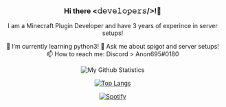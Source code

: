 </div>

<div align="center">


### Hi there <𝚍𝚎𝚟𝚎𝚕𝚘𝚙𝚎𝚛𝚜/>!👋
 I am a Minecraft Plugin Developer and have 3 years of experince in server setups!
 
 🌱 I’m currently learning python3!
 💬 Ask me about spigot and server setups!
 📫 How to reach me: Discord > Anon695#0180

 ![My Github Statistics](https://github-readme-stats.vercel.app/api?username=aarushbhutra&show_icons=true&theme=merko)
 
[![Top Langs](https://github-readme-stats.vercel.app/api/top-langs/?username=aarushbhutra&hide=javascript)]([https://github.com/anuraghazra/github-readme-stats](https://github.com/aarushbhutra))
 
 <a href="https://open.spotify.com/user/9deg0bdti7hp1m5k9jnp1tdqf?si=25b994a7b27943fb" target="_blank"><img src="https://img.shields.io/badge/Spotify-%231ED760.svg?&style=flat-square&logo=spotify&logoColor=white" alt="Spotify"></a>
 
</div>
<!--
Here are some ideas to get you started:

- 🔭 I’m currently working on ...
- 🌱 I’m currently learning ...
- 👯 I’m looking to collaborate on ...
- 🤔 I’m looking for help with ...
- 💬 Ask me about ...
- 📫 How to reach me: ...
- 😄 Pronouns: ...
- ⚡ Fun fact: ...
-->
